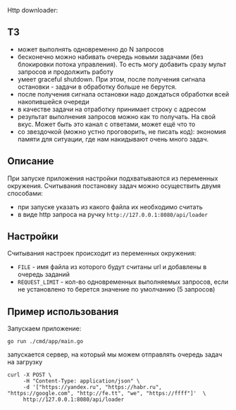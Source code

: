 Http downloader:

## ТЗ
- может выполнять одновременно до N запросов
- бесконечно можно набивать очередь новыми задачами (без блокировки потока управления). То есть могу добавить сразу мульт запросов и продолжить работу
- умеет graceful shutdown. При этом, после получения сигнала остановки - задачи в обработку больше не берутся.
- после получения сигнала остановки надо дождаться обработки всей накопившейся очереди
- в качестве задачи на отработку принимает строку с адресом
- результат выполнения запросов можно как то получать. На свой вкус. Может быть это канал с ответами, может ещё что то
- со звездочкой (можно устно проговорить, не писать код): экономия памяти для ситуации, где нам накидывают очень много задач.


## Описание

При запуске приложения настройки подхватываются из переменных окружения. Считывания постановку задач можно осуществить двумя способами:
- при запуске указать из какого файла их необходимо считать
- в виде http запроса на ручку `http://127.0.0.1:8080/api/loader`


## Настройки

Считывания настроек происходит из переменных окружения:
- `FILE` - имя файла из которого будут считаны url и добавлены в очередь заданий
- `REQUEST_LIMIT` - кол-во одновременных выполняемых запросов, если не установлено то берется значение по умолчанию (5 запросов)

## Пример использования

Запускаем приложение:
```
go run ./cmd/app/main.go
```

запускается сервер, на который мы можем отправлять очередь задач на загрузку

```
curl -X POST \
     -H "Content-Type: application/json" \
     -d '["https://yandex.ru", "https://habr.ru", "https://google.com", "http://fe.tt", "we", "https://ffff"]'  \
     http://127.0.0.1:8080/api/loader 
```

